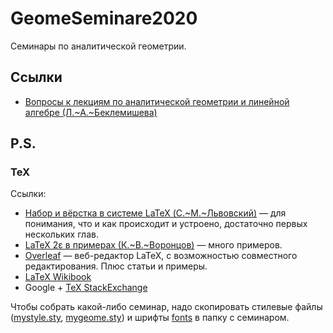 # GeomeSeminare2020

Семинары по аналитической геометрии.

## Ссылки

* [Вопросы к лекциям по аналитической геометрии и линейной алгебре (Л.~А.~Беклемишева)](https://mipt.ru/upload/medialibrary/e8c/special.pdf)

## P.S.

### TeX

Ссылки:

* [Набор и вёрстка в системе LaTeX (С.~М.~Львовский)](https://www.mccme.ru/free-books/llang/newllang.pdf) — для понимания, что и как происходит и устроено, достаточно первых нескольких глав.
* [LaTeX 2ε в примерах (К.~В.~Воронцов)](http://www.machinelearning.ru/wiki/images/0/06/Voron05latex.pdf) — много примеров.
* [Overleaf](https://www.overleaf.com/) — веб-редактор LaTeX, с возможностью совместного редактирования. Плюс статьи и примеры.
* [LaTeX Wikibook](https://en.wikibooks.org/wiki/LaTeX)
* Google + [TeX StackExchange](https://tex.stackexchange.com/)

Чтобы собрать какой-либо семинар, надо скопировать стилевые файлы ([mystyle.sty](./mystyle.sty), [mygeome.sty](./mygeome.sty)) и шрифты [fonts](./fonts) в папку с семинаром.
